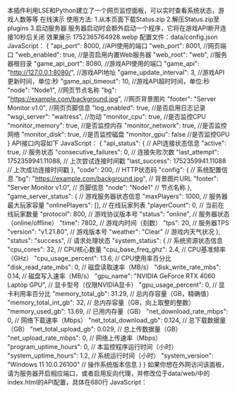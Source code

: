 本插件利用LSE和Python建立了一个网页监控面板，可以实时查看系统状态，游戏人数等等
在线演示​
使用方法:
1.从本页面下载Status.zip
2.解压Status.zip至plugins
3.启动服务器
服务器启动时会额外启动一个程序，它将在游戏API断开连接10秒后关闭
效果展示
1752365764928.webp​
配置文件：data/config.json
JavaScript：
{
    "api_port": 8000, //API使用的端口
    "web_port": 8001, //网页端口
    "web_enabled": true, //是否启用内置Web服务器
    "web_root": "web", //服务器根目录
    "game_api_port": 8080, //游戏API使用的端口
    "game_api": "http://127.0.0.1:8080/", //游戏API地址
    "game_update_interval": 3, //游戏API更新时间，单位:秒
    "game_api_timeout": 10, //游戏API超时时间，单位:秒
    "node": "Node1", //网页节点名称
    "bg": "https://example.com/background.jpg", //网页背景图片
    "footer": "Server Monitor v1.0", //网页页脚信息
    "log_enabled": true, //是否启用日志记录
    "wsgi_server": "waitress", //勿动
    "monitor_cpu": true, //是否监控CPU
    "monitor_memory": true, //是否监控内存
    "monitor_network": true, //是否监控网络
    "monitor_disk": true, //是否监控磁盘
    "monitor_gpu": false //是否监控GPU
}
API接口内容如下
JavaScript：
{
  "api_status": {  // API连接状态信息
    "active": true,  // 服务状态
    "consecutive_failures": 0,  // 连接失败次数
    "last_attempt": 1752359941.11088,  // 上次尝试连接时间戳
    "last_success": 1752359941.11088  // 上次成功连接时间戳
  },
  "code": 200,  // HTTP状态码
  "config": {  // 系统配置信息
    "bg": "https://example.com/background.jpg",  // 背景图片URL
    "footer": "Server Monitor v1.0",  // 页脚信息
    "node": "Node1"  // 节点名称
  },
  "game_server_status": {  // 游戏服务器状态信息
    "maxPlayers": 1000,  // 服务器最大玩家容量
    "onlinePlayers": [],  // 在线玩家列表
    "playerCount": 0,  // 当前在线玩家数量
    "protocol": 800,  // 游戏协议版本号
    "status": "online",  // 服务器状态（online/offline）
    "time": 7802,  // 游戏内时间（刻数）
    "tps": 20,  // 服务器TPS
    "version": "v1.21.80",  // 游戏版本号
    "weather": "Clear"  // 游戏内天气状况
  },
  "status": "success",  // 请求处理状态
  "system_status": {  // 系统资源状态信息
    "cpu_cores": 32,  // CPU核心数量
    "cpu_base_freq_ghz": 2.4,  // CPU基准频率（GHz）
    "cpu_usage_percent": 13.6,  // CPU使用率百分比
    "disk_read_rate_mbs": 0,  // 磁盘读取速率（MB/s）
    "disk_write_rate_mbs": 0.14,  // 磁盘写入速率（MB/s）
    "gpu_name": "NVIDIA GeForce RTX 4060 Laptop GPU",  // 显卡型号（仅限NVIDIA显卡）
    "gpu_usage_percent": 0,  // 显卡利用率百分比
    "memory_total_gb": 31.29,  // 总内存容量（GB，精确值）
    "memory_total_int_gb": 32,  // 总内存容量（GB，向上取整的整数）
    "memory_used_gb": 13.69,  // 已用内存量（GB）
    "net_download_rate_mbps": 0,  // 网络下载速率（Mbps）
    "net_total_download_gb": 0.124,  // 总下载数据量（GB）
    "net_total_upload_gb": 0.029,  // 总上传数据量（GB）
    "net_upload_rate_mbps": 0,  // 网络上传速率（Mbps）
    "program_uptime_hours": 0,  // 本监控程序运行时间（小时）
    "system_uptime_hours": 1.2,  // 系统运行时间（小时）
    "system_version": "Windows 11 10.0.26100"  // 操作系统版本信息
  }
}
如果你想在外网访问该面板，请为服务器开启相应端口，或者启用反向代理，并修改位于data/web/中的index.html的API配置，具体在680行
JavaScript：
    <script>
        // 配置信息
        const config = {
            apiUrl: "http://127.0.0.1:8000", //这里填写外网可以访问的地址
            refreshInterval: 1000, // 1秒
            maxDataPoints: 30 // 图表显示的最大数据点数
        };
